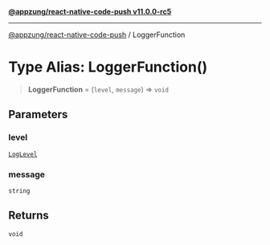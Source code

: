 [**@appzung/react-native-code-push v11.0.0-rc5**](../README.md)

---

[@appzung/react-native-code-push](../README.md) / LoggerFunction

# Type Alias: LoggerFunction()

> **LoggerFunction** = (`level`, `message`) => `void`

## Parameters

### level

[`LogLevel`](../enumerations/LogLevel.md)

### message

`string`

## Returns

`void`
